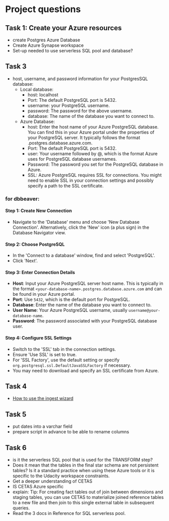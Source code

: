 # Project questions


## Task 1: Create your Azure resources
- create Postgres Azure Database
- Create Azure Synapse workspace
- Set-up needed to use serverless SQL pool and database?

## Task 3
-  host, username, and password information for your PostgresSQL database:
   - Local database:
     - host: localhost
     - Port: The default PostgreSQL port is 5432. 
     - username: your PostgreSQL username. 
     - password: The password for the above username. 
     - database: The name of the database you want to connect to.
   - Azure Database:
     - host: Enter the host name of your Azure PostgreSQL database. You can find this in your Azure portal under the 
      properties of your PostgreSQL server. It typically follows the format <your-database-name>.postgres.database.azure.com.
     - Port: The default PostgreSQL port is 5432.
     - user: Your username followed by @<your-database-name>, which is the format Azure uses for PostgreSQL database usernames.
     - Password: The password you set for the PostgreSQL database in Azure.
     - SSL: Azure PostgreSQL requires SSL for connections. You might need to enable SSL in your connection settings and 
    possibly specify a path to the SSL certificate.

### for dbbeaver:
#### Step 1: Create New Connection
- Navigate to the 'Database' menu and choose 'New Database Connection'. Alternatively, click the 'New' icon (a plus sign) in the Database Navigator view.

#### Step 2: Choose PostgreSQL
- In the 'Connect to a database' window, find and select 'PostgreSQL'.
- Click 'Next'.

#### Step 3: Enter Connection Details
- **Host**: Input your Azure PostgreSQL server host name. This is typically in the format `<your-database-name>.postgres.database.azure.com` and can be found in your Azure portal.
- **Port**: Use `5432`, which is the default port for PostgreSQL.
- **Database**: Enter the name of the database you want to connect to.
- **User Name**: Your Azure PostgreSQL username, usually `username@your-database-name`.
- **Password**: The password associated with your PostgreSQL database user.

#### Step 4: Configure SSL Settings
- Switch to the 'SSL' tab in the connection settings.
- Ensure 'Use SSL' is set to true.
- For 'SSL Factory', use the default setting or specify `org.postgresql.ssl.DefaultJavaSSLFactory` if necessary.
- You may need to download and specify an SSL certificate from Azure.

## Task 4
- [How to use the ingest wizard](https://github.com/Geodego/data_engineering_azure/blob/master/2-data_warehouses/8-Azure_tools_configuration.md#ingesting-data-into-azure-synapse-analytics-workspace)

## Task 5
- put dates into a varchar field 
- prepare script in advance to be able to rename columns


## Task 6
- is it the serverless SQL pool that is used for the TRANSFORM step?
- Does it mean that the tables in the final star schema are not persistent tables? Is it a standard practice when using 
these Azure tools or it is specific to the Udacity workspace constraints.
- Get a deeper understanding of CETAS
- IS CETAS Azure specific
- explain: Tip: For creating fact tables out of join between dimensions and staging tables, you can use CETAS to 
materialize joined reference tables to a new file and then join to this single external table in subsequent queries.
- Read the 3 docs in Reference for SQL serverless pool.

